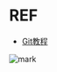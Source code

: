 
# REF

- [Git教程](https://www.w3cschool.cn/git/)


![mark](http://pacdb2bfr.bkt.clouddn.com/blog/image/180709/Ca99D86lDF.png?imageslim)
